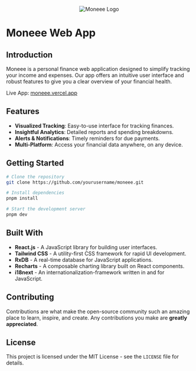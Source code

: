 <p align="center">
<img src="https://github.com/maxscharwath/moneee/assets/6887819/6021f793-af9c-480e-a240-0145e65568c5" alt="Moneee Logo">
</p>

# Moneee Web App

## Introduction

Moneee is a personal finance web application designed to simplify tracking your income and expenses. Our app offers an intuitive user interface and robust features to give you a clear overview of your financial health.

Live App: [moneee.vercel.app](https://moneee.vercel.app)

## Features

- **Visualized Tracking**: Easy-to-use interface for tracking finances.
- **Insightful Analytics**: Detailed reports and spending breakdowns.
- **Alerts & Notifications**: Timely reminders for due payments.
- **Multi-Platform**: Access your financial data anywhere, on any device.

## Getting Started

```bash
# Clone the repository
git clone https://github.com/yourusername/moneee.git

# Install dependencies
pnpm install

# Start the development server
pnpm dev
```

## Built With

- **React.js** - A JavaScript library for building user interfaces.
- **Tailwind CSS** - A utility-first CSS framework for rapid UI development.
- **RxDB** - A real-time database for JavaScript applications.
- **Recharts** - A composable charting library built on React components.
- **i18next** - An internationalization-framework written in and for JavaScript.

## Contributing

Contributions are what make the open-source community such an amazing place to learn, inspire, and create. Any contributions you make are **greatly appreciated**.

## License

This project is licensed under the MIT License - see the `LICENSE` file for details.
